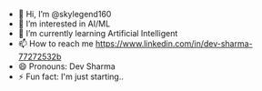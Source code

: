 - 👋 Hi, I’m @skylegend160
- 👀 I’m interested in AI/ML
- 🌱 I’m currently learning Artificial Intelligent
- 📫 How to reach me https://www.linkedin.com/in/dev-sharma-77272532b
- 😄 Pronouns: Dev Sharma
- ⚡ Fun fact: I'm just starting..

<!---
skylegend160/skylegend160 is a ✨ special ✨ repository because its `README.md` (this file) appears on your GitHub profile.
You can click the Preview link to take a look at your changes.
--->
